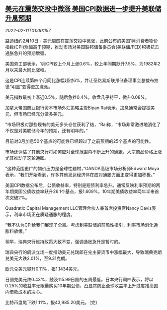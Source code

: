 <!--1644541263000-->
[美元在震荡交投中微涨 美国CPI数据进一步提升美联储升息预期](https://cn.reuters.com/article/forex-close-0210-thur-idCNKBS2KG01W)
------

<div><i>2022-02-11T01:00:15Z</i></div><p>路透纽约2月10日 - 美元周四在震荡交投中微涨，此前公布的美国1月消费者物价指数(CPI)涨幅高于预期，推动市场对美国联邦储备委员会(美联储/FED)积极抗击通胀急升的预期增强。</p><p>美国劳工部表示，1月CPI较上个月上涨0.6%，较上年同期跃升7.5%，为1982年2月以来最大同比涨幅。</p><p>这是CPI连续第四个月同比涨幅超过6%，并让圣路易斯联邦储备理事会总裁布拉德“明显”变得更加鹰派。</p><p>美元指数最初上涨近0.5%，随后急挫0.4%，收盘几乎持平，微升0.08%。</p><p>加拿大帝国商业银行资本市场外汇策略主管Bipan Rai表示，加息通常会提振美元，但市场已经充分做多美元。</p><p>“市场积极对那些现有的美元多头仓位获利了结，“Rai称，“市场非常激进地消化了不仅是对美联储今年的预期，还有明年的。”</p><p>目前对3月加息50个基点的可能性已经超过了之前预期的25个基点的可能性。</p><p>市场还评估了其他央行将如何应对全球范围内不断上升的通胀，大宗商品价格上涨尤其推动了这轮通胀。</p><p>“这种范围更广的物价压力是全球性题材，”OANDA高级市场分析师Edward Moya表示，“我们开始看到，许多其他发达经济体在应对通胀方面正变得更加积极。”</p><p>美国CPI数据公布后，公债收益率，特别是短债利率急升。通常反映利率预期的两年期美国公债收益率跃升26.1个基点，报1.609%。10年期美债收益率两年半来首次突破2%。</p><p>Quadratic Capital Management LLC管理合伙人兼首席投资官Nancy Davis表示，利率市场正在质疑通胀的程度。</p><p>“我不认为CPI给我们展现了全貌。考虑到美联储的前瞻性指引，利率市场消化通胀料放缓。”</p><p>稍早，瑞典央行维持政策大致不变，强调通胀急升是暂时的。</p><p>瑞典央行的鸽派立场一度推动美元兑瑞郎在兑主要货币中涨幅最大，导致瑞典克朗兑美元大跌2.01%，至9.31克朗。</p><p>欧元兑美元攀升0.11%，报1.1434美元。</p><p>日圆兑美元跌0.43%，触及115.99日圆的五周最低。日本央行周四表示，将以0.25%的收益率无限量购买10年期公债，凸显其防止全球收益率上升过度推高国内借款成本的决心。</p><p>比特币盘尾下跌1.11%，报43,985.20美元。（完）</p>
